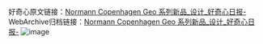 好奇心原文链接：[Normann Copenhagen Geo 系列新品_设计_好奇心日报-](https://www.qdaily.com/articles/2581.html)
WebArchive归档链接：[Normann Copenhagen Geo 系列新品_设计_好奇心日报-](http://web.archive.org/web/20190623151216/https://www.qdaily.com/articles/2581.html)
![image](http://ww3.sinaimg.cn/large/007d5XDply1g3v6avcs21j30u02yf49f)